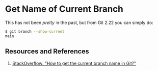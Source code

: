 # Get Name of Current Branch

This has not been _pretty_ in the past, but from Git 2.22 you can simply do:

```bash
$ git branch --show-current
main
```

## Resources and References

1. [StackOverflow: "How to get the current branch name in Git?"](https://stackoverflow.com/questions/6245570/how-to-get-the-current-branch-name-in-git)
